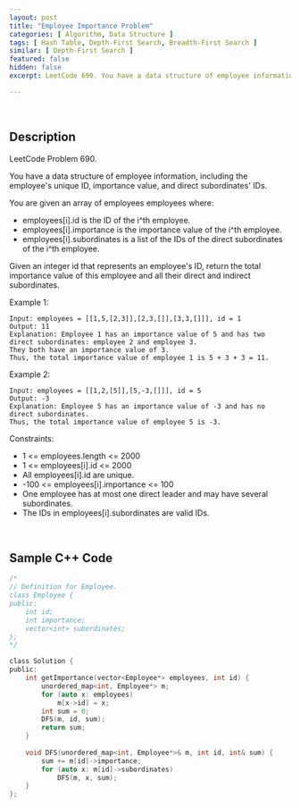 ```yaml
---
layout: post
title: "Employee Importance Problem"
categories: [ Algorithm, Data Structure ]
tags: [ Hash Table, Depth-First Search, Breadth-First Search ]
similar: [ Depth-First Search ]
featured: false
hidden: false
excerpt: LeetCode 690. You have a data structure of employee information, including the employee's unique ID, importance value, and direct subordinates' IDs.

---
```


<br />

## Description

LeetCode Problem 690.

You have a data structure of employee information, including the employee's unique ID, importance value, and direct subordinates' IDs.

You are given an array of employees employees where:
* employees[i].id is the ID of the i^th employee.
* employees[i].importance is the importance value of the i^th employee.
* employees[i].subordinates is a list of the IDs of the direct subordinates of the i^th employee.

Given an integer id that represents an employee's ID, return the total importance value of this employee and all their direct and indirect subordinates.

Example 1: 
```
Input: employees = [[1,5,[2,3]],[2,3,[]],[3,3,[]]], id = 1
Output: 11
Explanation: Employee 1 has an importance value of 5 and has two direct subordinates: employee 2 and employee 3.
They both have an importance value of 3.
Thus, the total importance value of employee 1 is 5 + 3 + 3 = 11.
```

Example 2: 
```
Input: employees = [[1,2,[5]],[5,-3,[]]], id = 5
Output: -3
Explanation: Employee 5 has an importance value of -3 and has no direct subordinates.
Thus, the total importance value of employee 5 is -3.
```

Constraints:
* 1 <= employees.length <= 2000
* 1 <= employees[i].id <= 2000
* All employees[i].id are unique.
* -100 <= employees[i].importance <= 100
* One employee has at most one direct leader and may have several subordinates.
* The IDs in employees[i].subordinates are valid IDs.

<br />

## Sample C++ Code


```c
/*
// Definition for Employee.
class Employee {
public:
    int id;
    int importance;
    vector<int> subordinates;
};
*/

class Solution {
public:
    int getImportance(vector<Employee*> employees, int id) {
        unordered_map<int, Employee*> m;
        for (auto x: employees) 
            m[x->id] = x;
        int sum = 0;
        DFS(m, id, sum);
        return sum;
    }
    
    void DFS(unordered_map<int, Employee*>& m, int id, int& sum) {
        sum += m[id]->importance;
        for (auto x: m[id]->subordinates) 
            DFS(m, x, sum);
    }
};
```


